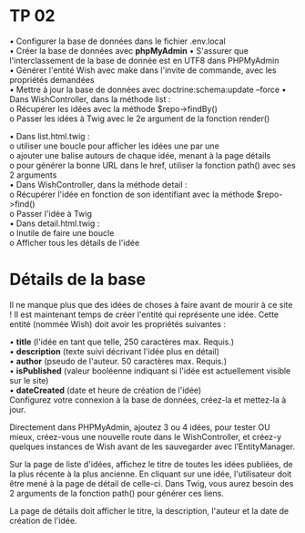# TP 02

•	Configurer la base de données dans le fichier .env.local  
•	Créer la base de données avec **phpMyAdmin**
•	S'assurer que l'interclassement de la base de donnée est en UTF8 dans PHPMyAdmin  
•	Générer l'entité Wish avec make dans l'invite de commande, avec les propriétés demandées  
•	Mettre à jour la base de données avec doctrine:schema:update –force
•	Dans WishController, dans la méthode list :     
  o	Récupérer les idées avec la méthode $repo->findBy()    
  o	Passer les idées à Twig avec le 2e argument de la fonction render()    
    
•	Dans list.html.twig :  
  o	utiliser une boucle pour afficher les idées une par une  
  o	ajouter une balise <a> autours de chaque idée, menant à la page détails  
  o	pour générer la bonne URL dans le href, utiliser la fonction path() avec ses 2 arguments  
•	Dans WishController, dans la méthode detail :   
  o	Récupérer l'idée en fonction de son identifiant avec la méthode $repo->find()  
  o	Passer l'idée à Twig  
•	Dans detail.html.twig :   
  o	Inutile de faire une boucle  
  o	Afficher tous les détails de l'idée  

# Détails de la  base
Il ne manque plus que des idées de choses à faire avant de mourir à ce site ! Il est maintenant temps de créer l'entité qui représente une idée. Cette entité (nommée Wish) doit avoir les propriétés suivantes : 
    
•	**title** (l'idée en tant que telle, 250 caractères max. Requis.)  
•	**description** (texte suivi décrivant l'idée plus en détail)  
•	**author** (pseudo de l'auteur. 50 caractères max. Requis.)  
•	**isPublished** (valeur booléenne indiquant si l'idée est actuellement visible sur le site)  
•	**dateCreated** (date et heure de création de l'idée)  
Configurez votre connexion à la base de données, créez-la et mettez-la à jour.  
  
Directement dans PHPMyAdmin, ajoutez 3 ou 4 idées, pour tester OU mieux, créez-vous une nouvelle route dans le WishController, et créez-y quelques instances de Wish avant de les sauvegarder avec l’EntityManager.   
  
Sur la page de liste d'idées, affichez le titre de toutes les idées publiées, de la plus récente à la plus ancienne. En cliquant sur une idée, l'utilisateur doit être mené à la page de détail de celle-ci. Dans Twig, vous aurez besoin des 2 arguments de la fonction path() pour générer ces liens.
  
La page de détails doit afficher le titre, la description, l'auteur et la date de création de l'idée. 
  
